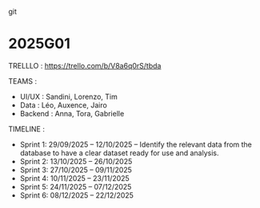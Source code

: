 git
# 2025G01

TRELLLO : https://trello.com/b/V8a6q0rS/tbda

TEAMS :
- UI/UX : Sandini, Lorenzo, Tim
- Data : Léo, Auxence, Jairo
- Backend : Anna, Tora, Gabrielle

TIMELINE :
- Sprint 1: 29/09/2025 – 12/10/2025 – Identify the relevant data from the database to have a clear dataset ready for use and analysis.
- Sprint 2: 13/10/2025 – 26/10/2025
- Sprint 3: 27/10/2025 – 09/11/2025
- Sprint 4: 10/11/2025 – 23/11/2025
- Sprint 5: 24/11/2025 – 07/12/2025
- Sprint 6: 08/12/2025 – 22/12/2025



